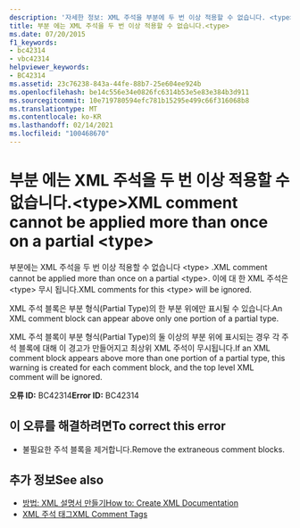 ```yaml
---
description: '자세한 정보: XML 주석을 부분에 두 번 이상 적용할 수 없습니다. <type>'
title: 부분 에는 XML 주석을 두 번 이상 적용할 수 없습니다.<type>
ms.date: 07/20/2015
f1_keywords:
- bc42314
- vbc42314
helpviewer_keywords:
- BC42314
ms.assetid: 23c76238-843a-44fe-88b7-25e604ee924b
ms.openlocfilehash: be14c556e34e0826fc6314b53e5e83e384b3d911
ms.sourcegitcommit: 10e719780594efc781b15295e499c66f316068b8
ms.translationtype: MT
ms.contentlocale: ko-KR
ms.lasthandoff: 02/14/2021
ms.locfileid: "100468670"
---
```

# <a name="xml-comment-cannot-be-applied-more-than-once-on-a-partial-type"></a><span data-ttu-id="91ed2-103">부분 에는 XML 주석을 두 번 이상 적용할 수 없습니다.\<type></span><span class="sxs-lookup"><span data-stu-id="91ed2-103">XML comment cannot be applied more than once on a partial \<type></span></span>

<span data-ttu-id="91ed2-104">부분에는 XML 주석을 두 번 이상 적용할 수 없습니다 \<type> .</span><span class="sxs-lookup"><span data-stu-id="91ed2-104">XML comment cannot be applied more than once on a partial \<type>.</span></span> <span data-ttu-id="91ed2-105">이에 대 한 XML 주석은 \<type> 무시 됩니다.</span><span class="sxs-lookup"><span data-stu-id="91ed2-105">XML comments for this \<type> will be ignored.</span></span>  
  
 <span data-ttu-id="91ed2-106">XML 주석 블록은 부분 형식(Partial Type)의 한 부분 위에만 표시될 수 있습니다.</span><span class="sxs-lookup"><span data-stu-id="91ed2-106">An XML comment block can appear above only one portion of a partial type.</span></span>  
  
 <span data-ttu-id="91ed2-107">XML 주석 블록이 부분 형식(Partial Type)의 둘 이상의 부분 위에 표시되는 경우 각 주석 블록에 대해 이 경고가 만들어지고 최상위 XML 주석이 무시됩니다.</span><span class="sxs-lookup"><span data-stu-id="91ed2-107">If an XML comment block appears above more than one portion of a partial type, this warning is created for each comment block, and the top level XML comment will be ignored.</span></span>  
  
 <span data-ttu-id="91ed2-108">**오류 ID:** BC42314</span><span class="sxs-lookup"><span data-stu-id="91ed2-108">**Error ID:** BC42314</span></span>  
  
## <a name="to-correct-this-error"></a><span data-ttu-id="91ed2-109">이 오류를 해결하려면</span><span class="sxs-lookup"><span data-stu-id="91ed2-109">To correct this error</span></span>  
  
- <span data-ttu-id="91ed2-110">불필요한 주석 블록을 제거합니다.</span><span class="sxs-lookup"><span data-stu-id="91ed2-110">Remove the extraneous comment blocks.</span></span>  
  
## <a name="see-also"></a><span data-ttu-id="91ed2-111">추가 정보</span><span class="sxs-lookup"><span data-stu-id="91ed2-111">See also</span></span>

- [<span data-ttu-id="91ed2-112">방법: XML 설명서 만들기</span><span class="sxs-lookup"><span data-stu-id="91ed2-112">How to: Create XML Documentation</span></span>](../programming-guide/program-structure/how-to-create-xml-documentation.md)
- [<span data-ttu-id="91ed2-113">XML 주석 태그</span><span class="sxs-lookup"><span data-stu-id="91ed2-113">XML Comment Tags</span></span>](../language-reference/xmldoc/index.md)
